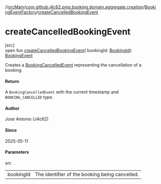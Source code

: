 //[srcMain](../../../index.md)/[com.github.j4c62.pms.booking.domain.aggregate.creation](../index.md)/[BookingEventFactory](index.md)/[createCancelledBookingEvent](create-cancelled-booking-event.md)

# createCancelledBookingEvent

[src]\
open fun [createCancelledBookingEvent](create-cancelled-booking-event.md)(
bookingId: [BookingId](../../com.github.j4c62.pms.booking.domain.aggregate.vo/-booking-id/index.md)): [BookingEvent](../../com.github.j4c62.pms.booking.domain.aggregate.event/-booking-event/index.md)

Creates
a [BookingCancelledEvent](../../com.github.j4c62.pms.booking.domain.aggregate.event/-booking-cancelled-event/index.md)
representing the cancellation of a booking.

#### Return

A `BookingCancelledEvent` with the current timestamp and `
    BOOKING_CANCELLED` type.

#### Author

Jose Antonio (J4c62)

#### Since

2025-05-11

#### Parameters

src

|           |                                                |
|-----------|------------------------------------------------|
| bookingId | The identifier of the booking being cancelled. |